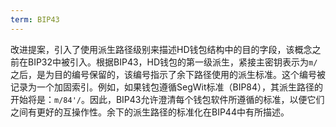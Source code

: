 ```yaml
---
term: BIP43
---
```


改进提案，引入了使用派生路径级别来描述HD钱包结构中的目的字段，该概念之前在BIP32中被引入。根据BIP43，HD钱包的第一级派生，紧接主密钥表示为`m/`之后，是为目的编号保留的，该编号指示了余下路径使用的派生标准。这个编号被记录为一个加固索引。例如，如果钱包遵循SegWit标准（BIP84），其派生路径的开始将是：`m/84'/`。因此，BIP43允许澄清每个钱包软件所遵循的标准，以便它们之间有更好的互操作性。余下的派生路径的标准化在BIP44中有所描述。